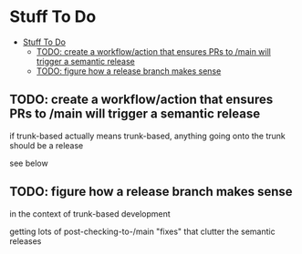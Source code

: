 # Stuff To Do

<!-- markdownlint-disable MD007 -->
<!--ts-->
* [Stuff To Do](#stuff-to-do)
   * [TODO: create a workflow/action that ensures PRs to /main will trigger a semantic release](#todo-create-a-workflowaction-that-ensures-prs-to-main-will-trigger-a-semantic-release)
   * [TODO: figure how a release branch makes sense](#todo-figure-how-a-release-branch-makes-sense)
<!--te-->
<!-- markdownlint-enable MD007 -->

## TODO: create a workflow/action that ensures PRs to /main will trigger a semantic release

if trunk-based actually means trunk-based, anything going onto the trunk should be a release

see below

## TODO: figure how a release branch makes sense

in the context of trunk-based development

getting lots of post-checking-to-/main "fixes" that clutter the semantic releases
